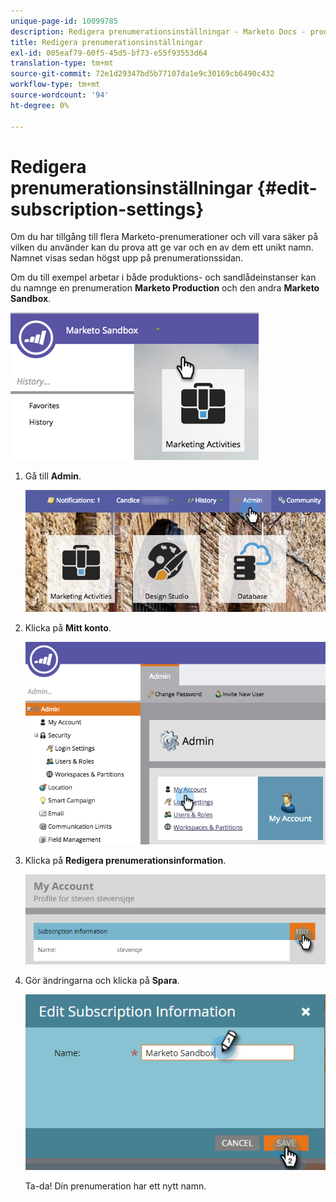 ```yaml
---
unique-page-id: 10099785
description: Redigera prenumerationsinställningar - Marketo Docs - produktdokumentation
title: Redigera prenumerationsinställningar
exl-id: 005eaf79-60f5-45d5-bf73-e55f93553d64
translation-type: tm+mt
source-git-commit: 72e1d29347bd5b77107da1e9c30169cb6490c432
workflow-type: tm+mt
source-wordcount: '94'
ht-degree: 0%

---
```


# Redigera prenumerationsinställningar {#edit-subscription-settings}

Om du har tillgång till flera Marketo-prenumerationer och vill vara säker på vilken du använder kan du prova att ge var och en av dem ett unikt namn. Namnet visas sedan högst upp på prenumerationssidan.

Om du till exempel arbetar i både produktions- och sandlådeinstanser kan du namnge en prenumeration **Marketo Production** och den andra **Marketo Sandbox**.

![](assets/image2016-4-8-14-3a34-3a28.png)

1. Gå till **Admin**.

   ![](assets/adminhand-1.png)

1. Klicka på **Mitt konto**.

   ![](assets/image2015-6-23-15-3a16-3a52.png)

1. Klicka på **Redigera prenumerationsinformation**.

   ![](assets/image2016-5-24-10-3a34-3a32.png)

1. Gör ändringarna och klicka på **Spara**.

   ![](assets/image2016-5-24-10-3a40-3a6.png)

   Ta-da! Din prenumeration har ett nytt namn.
